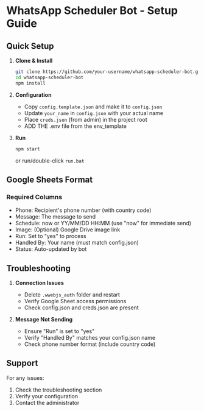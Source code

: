 # WhatsApp Scheduler Bot - Setup Guide

## Quick Setup

1. **Clone & Install**
   ```bash
   git clone https://github.com/your-username/whatsapp-scheduler-bot.git
   cd whatsapp-scheduler-bot
   npm install
   ```

2. **Configuration**
   - Copy `config.template.json` and make it to `config.json`
   - Update `your_name` in `config.json` with your actual name
   - Place `creds.json` (from admin) in the project root
   - ADD THE .env file from the env_template

3. **Run**
   ```bash
   npm start
   ```
   or run/double-click `run.bat`

## Google Sheets Format

### Required Columns
- Phone: Recipient's phone number (with country code)
- Message: The message to send
- Schedule: now or YY/MM/DD HH:MM (use "now" for immediate send)
- Image: (Optional) Google Drive image link
- Run: Set to "yes" to process
- Handled By: Your name (must match config.json)
- Status: Auto-updated by bot

## Troubleshooting

1. **Connection Issues**
   - Delete `.wwebjs_auth` folder and restart
   - Verify Google Sheet access permissions
   - Check config.json and creds.json are present

2. **Message Not Sending**
   - Ensure "Run" is set to "yes"
   - Verify "Handled By" matches your config.json name
   - Check phone number format (include country code)

## Support

For any issues:
1. Check the troubleshooting section
2. Verify your configuration
3. Contact the administrator 
